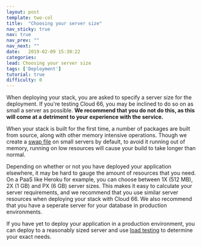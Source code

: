 ```yaml
---
layout: post
template: two-col
title:  "Choosing your server size"
nav_sticky: true
nav: true
nav_prev: ""
nav_next: ""
date:   2019-02-09 15:30:22
categories: 
lead: Choosing your server size
tags: ['Deployment']
tutorial: true
difficulty: 0
---
```


When deploying your stack, you are asked to specify a server size for the deployment. If you're testing Cloud 66, you may be inclined to do so on as small a server as possible. <b>We recommend that you do not do this, as this will come at a detriment to your experience with the service.</b>

When your stack is built for the first time, a number of packages are built from source, along with other memory intensive operations. Though we create a [swap file](http://www.computerhope.com/jargon/s/swapfile.htm) on small servers by default, to avoid it running out of memory, running on low resources will cause your build to take longer than normal.

Depending on whether or not you have deployed your application elsewhere, it may be hard to gauge the amount of resources that you need. On a PaaS like Heroku for example, you can choose between 1X (512 MB), 2X (1 GB) and PX (6 GB) server sizes. This makes it easy to calculate your server requirements, and we recommend that you use similar server resources when deploying your stack with Cloud 66. We also recommend that you have a seperate server for your database in production environments.

If you have yet to deploy your application in a production environment, you can deploy to a reasonably sized server and use [load testing](/articles/optimizing-for-server-load) to determine your exact needs.